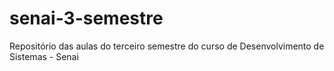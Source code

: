 # senai-3-semestre
Repositório das aulas do terceiro semestre do curso de Desenvolvimento de Sistemas - Senai
